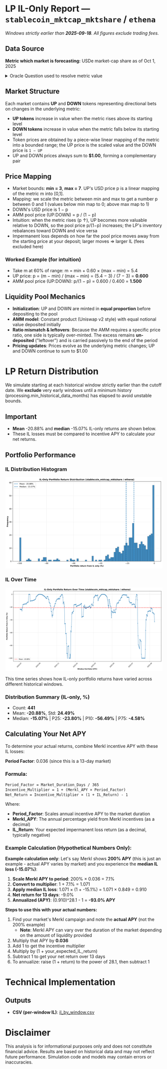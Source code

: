 # LP IL-Only Report — `stablecoin_mktcap_mktshare` / `ethena`

_Windows strictly earlier than **2025-09-18**. All figures exclude trading fees._

## Data Source
**Metric which market is forecasting:** USDe market-cap share as of Oct 1, 2025

<details><summary>Oracle Question used to resolve metric value</summary>

Use the DefiLlama stablecoin endpoint at https://stablecoins.llama.fi/stablecoin/146. Extract the circulating supply (pegged USD) series and return the value with the greatest timestamp at or before 2025-10-01 00:00:00 UTC (UTC). For the denominator, query https://stablecoins.llama.fi/stablecoin/<id> for each of the following USD-pegged stablecoins and sum their circulating peggedUSD values at that same timestamp: Tether (USDT, id 1); USD Coin (USDC, id 2); Ethena USDe (USDe, id 146); Sky Dollar (USDS, id 209); World Liberty Financial USD (USD1, id 262); BlackRock USD (BUIDL, id 173); Ethena USDtb (USDTB, id 221); Falcon USD (USDf, id 246); PayPal USD (PYUSD, id 120); First Digital USD (FDUSD, id 119); Ripple USD (RLUSD, id 250); USDX Money USDX (USDX, id 214). Compute the market-cap share for that stablecoin (the one identified by stablecoin_id above) as (stablecoin circulating / aggregate circulating) * 100 and report that percentage * 100, rounded up to the nearest integer.

</details>

## Market Structure
Each market contains **UP** and **DOWN** tokens representing directional bets on changes in the underlying metric:
- **UP tokens** increase in value when the metric rises above its starting level
- **DOWN tokens** increase in value when the metric falls below its starting level
- Token prices are obtained by a piece-wise linear mapping of the metric into a bounded range; the UP price is the scaled value and the DOWN price is `1 − UP`
- UP and DOWN prices always sum to **$1.00**, forming a complementary pair

## Price Mapping
- Market bounds: **min = 3**, **max = 7**. UP's USD price p is a linear mapping of the metric m into [0,1].
- Mapping: we scale the metric between min and max to get a number p between 0 and 1 (values below min map to 0; above max map to 1)
- DOWN's USD price is 1 − p
- AMM pool price (UP:DOWN) = p / (1 − p)
- Intuition: when the metric rises (p ↑), UP becomes more valuable relative to DOWN, so the pool price p/(1−p) increases; the LP's inventory rebalances toward DOWN and vice versa
- Impermanent loss depends on how far the pool price moves away from the starting price at your deposit; larger moves ⇒ larger IL (fees excluded here)

### Worked Example (for intuition)
- Take m at 60% of range: m = min + 0.60 × (max − min) = 5.4
- UP price: p = (m − min) / (max − min) = (5.4 − 3) / (7 − 3) = **0.600**
- AMM pool price (UP:DOWN): p/(1 − p) = 0.600 / 0.400 = **1.500**


## Liquidity Pool Mechanics
- **Initialization**: UP and DOWN are minted in **equal proportion** before depositing to the pool
- **AMM model**: Constant product (Uniswap v2 style) with equal notional value deposited initially
- **Ratio mismatch & leftovers**: Because the AMM requires a specific price ratio, one side is typically over-minted. The excess remains **un-deposited** ("leftover") and is carried passively to the end of the period
- **Pricing updates**: Prices evolve as the underlying metric changes; UP and DOWN continue to sum to $1.00

# LP Return Distribution
We simulate starting at each historical window strictly earlier than the cutoff date. 
We **exclude** very early windows until a minimum history (processing.min_historical_data_months) has elapsed to avoid unstable bounds.

## Important
- **Mean** -20.88% and **median** -15.07% IL-only returns are shown below.
- These IL losses must be compared to incentive APY to calculate your net returns.

## Portfolio Performance
### IL Distribution Histogram
![Portfolio Return Distributions](il_hist.png)

### IL Over Time
![IL Returns Over Time](il_timeseries.png)

This time series shows how IL-only portfolio returns have varied across different historical windows.

### Distribution Summary (IL-only, %)

- Count: **441**
- Mean: **-20.88%**, Std: **24.49%**
- Median: **-15.07%**  |  P25: **-23.80%**  |  P10: **-56.49%**  |  P75: **-4.58%**

## Calculating Your Net APY

To determine your actual returns, combine Merkl incentive APY with these IL losses:

**Period Factor**: 0.036 (since this is a 13-day market)

### Formula:
```
Period_Factor = Market_Duration_Days / 365
Incentive_Multiplier = 1 + (Merkl_APY × Period_Factor)
Net_Return = Incentive_Multiplier × (1 + IL_Return) - 1
```

Where:
- **Period_Factor**: Scales annual incentive APY to the market duration
- **Merkl_APY**: The annual percentage yield from Merkl incentives (as a decimal)
- **IL_Return**: Your expected impermanent loss return (as a decimal, typically negative)

### Example Calculation (Hypothetical Numbers Only):
**Example calculation only**: Let's say Merkl shows **200% APY** (this is just an example - actual APY varies by market) and you experience the **median IL loss (-15.07%)**:

1. **Scale Merkl APY to period**: 200% × 0.036 = 7.1%
2. **Convert to multiplier**: 1 + 7.1% = 1.071
3. **Apply median IL loss**: 1.071 × (1 + -15.1%) = 1.071 × 0.849 = 0.910
4. **Net return for 13 days**: -9.0%
5. **Annualized (APY)**: (0.910)^28.1 - 1 = **-93.0% APY**

**Steps to use this with your actual numbers:**
1. Find your market's Merkl campaign and note the **actual APY** (not the 200% example)
   - **Note**: Merkl APY can vary over the duration of the market depending on the amount of liquidity provided
2. Multiply that APY by **0.036**
3. Add 1 to get the incentive multiplier
4. Multiply by (1 + your_expected_IL_return)
5. Subtract 1 to get your net return over 13 days
6. To annualize: raise (1 + return) to the power of 28.1, then subtract 1

# Technical Implementation

## Outputs
- **CSV (per-window IL)**: [il_by_window.csv](il_by_window.csv)

# Disclaimer
This analysis is for informational purposes only and does not constitute financial advice. Results are based on historical data and may not reflect future performance. Simulation code and models may contain errors or inaccuracies.